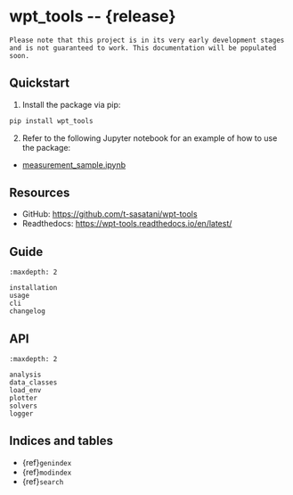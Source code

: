 # wpt_tools -- {release}

```{important}
Please note that this project is in its very early development stages and is not guaranteed to work. This documentation will be populated soon.
```

## Quickstart

1. Install the package via pip:

```bash
pip install wpt_tools
```

2. Refer to the following Jupyter notebook for an example of how to use the package:

- [measurement_sample.ipynb](https://github.com/t-sasatani/wpt-tools/blob/main/examples/measurement_sample.ipynb)

## Resources

- GitHub: https://github.com/t-sasatani/wpt-tools
- Readthedocs: https://wpt-tools.readthedocs.io/en/latest/

## Guide

```{toctree}
:maxdepth: 2

installation
usage
cli
changelog
```

## API

```{toctree}
:maxdepth: 2

analysis
data_classes
load_env
plotter
solvers
logger
```

## Indices and tables

- {ref}`genindex`
- {ref}`modindex`
- {ref}`search`
